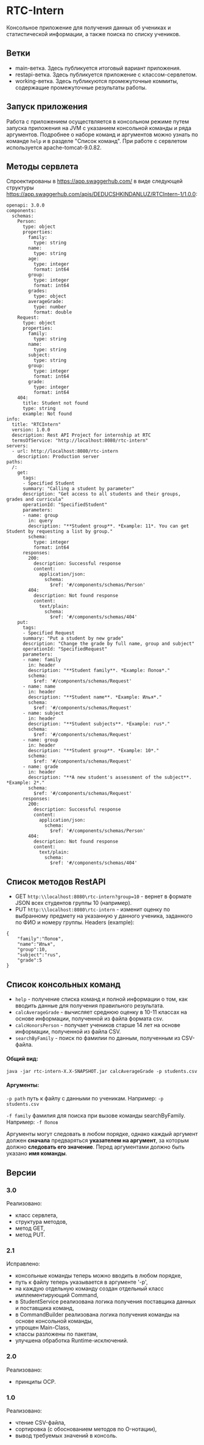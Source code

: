 # RTC-Intern
Консольное приложение для получения данных об учениках и статистической информации, а также поиска по списку учеников.
## Ветки
- main-ветка. Здесь публикуется итоговый вариант приложения.
- restapi-ветка. Здесь публикуется приложение с классом-сервлетом.
- working-ветка. Здесь публикуются промежуточные коммиты, содержащие промежуточные результаты работы.

## Запуск приложения
Работа с приложением осуществляется в консольном режиме путем запуска приложения на JVM с указанием консольной команды и ряда аргументов. Подробнее о наборе команд и аргументов можно узнать по команде `help` и в разделе "Список команд".
При работе с сервлетом используется apache-tomcat-9.0.82.

## Методы сервлета
Спроектированы в https://app.swaggerhub.com/ в виде следующей структуры <https://app.swaggerhub.com/apis/DEDUCSHKINDANLUZ/RTCIntern-1/1.0.0>:

```
openapi: 3.0.0
components:
  schemas:
    Person:
      type: object
      properties:
        family:
          type: string
        name:
          type: string
        age:
          type: integer
          format: int64
        group:
          type: integer
          format: int64
        grades:
          type: object
        averageGrade:
          type: number
          format: double
    Request:
      type: object
      properties:
        family:
          type: string
        name:
          type: string
        subject:
          type: string
        group:
          type: integer
          format: int64
        grade:
          type: integer
          format: int64
    404:
      title: Student not found
      type: string
      example: Not found
info:
  title: "RTCIntern"
  version: 1.0.0
  description: Rest API Project for internship at RTC
  termsOfService: "http://localhost:8080/rtc-intern"
servers: 
  - url: http://localhost:8080/rtc-intern
    description: Production server
paths:
  /:
    get:
      tags:
      - Specified Student
      summary: "Calling a student by parameter"
      description: "Get access to all students and their groups, grades and curricula"
      operationId: "SpecifiedStudent"
      parameters:
      - name: group
        in: query
        description: "**Student group**. *Example: 11*. You can get Student by requesting a list by group."
        schema:
          type: integer
          format: int64
      responses:
        200:
          description: Successful response
          content:
            application/json:
              schema:
                $ref: '#/components/schemas/Person'
        404:
          description: Not found response
          content:
            text/plain:
              schema:
                $ref: '#/components/schemas/404'
    put:
      tags:
      - Specified Request
      summary: "Put a student by new grade"
      description: "Change the grade by full name, group and subject"
      operationId: "SpecifiedRequest"
      parameters:
      - name: family
        in: header
        description: "**Student family**. *Example: Попов*."
        schema:
          $ref: '#/components/schemas/Request'
      - name: name
        in: header
        description: "**Student name**. *Example: Илья*."
        schema:
          $ref: '#/components/schemas/Request'
      - name: subject
        in: header
        description: "**Student subjects**. *Example: rus*."
        schema:
          $ref: '#/components/schemas/Request'
      - name: group
        in: header
        description: "**Student group**. *Example: 10*."
        schema:
          $ref: '#/components/schemas/Request'
      - name: grade
        in: header
        description: "**A new student's assessment of the subject**. *Example: 2*."
        schema:
          $ref: '#/components/schemas/Request'
      responses:
        200:
          description: Successful response
          content:
            application/json:
              schema:
                $ref: '#/components/schemas/Person'
        404:
          description: Not found response
          content:
            text/plain:
              schema:
                $ref: '#/components/schemas/404'
```
## Список методов RestAPI
- GET `http:\\localhost:8080\rtc-intern?group=10` - вернет в формате JSON всех студентов группы 10 (например).
- PUT `http:\\localhost:8080\rtc-intern` - изменит оценку по выбранному предмету на указанную у данного ученика, заданного по ФИО и номеру группы. Headers (example):

```
{
    "family":"Попов",
    "name":"Илья",
    "group":10,
    "subject":"rus",
    "grade":5
}
```

## Список консольных команд
- `help` - получение списка команд и полной информации о том, как вводить данные для получения правильного результата.
- `calcAverageGrade` - вычисляет среднюю оценку в 10-11 классах на основе информации, полученной из файла формата csv.
- `calcHonorsPerson` - получает учеников старше 14 лет на основе информации, полученной из файла CSV.
- `searchByFamily` - поиск по фамилии по данным, полученным из CSV-файла.
#### Общий вид:
`java -jar rtc-intern-X.X-SNAPSHOT.jar calcAverageGrade -p students.csv`
#### Аргументы:
`-p path`
        путь к файлу с данными по ученикам.
        Например: `-p students.csv`

`-f family`
        фамилия для поиска при вызове команды searchByFamily.
        Например: `-f Попов`
        
Аргументы могут следовать в любом порядке, однако каждый аргумент должен **сначала** предваряться **указателем на аргумент**,
за которым должно **следовать его значение**. Перед аргументами должно быть указано **имя команды**.

## Версии
### 3.0
Реализовано:
- класс сервлета,
- структура методов,
- метод GET,
- метод PUT.
### 2.1
Исправлено:
- консольные команды теперь можно вводить в любом порядке,
- путь к файлу теперь указывается в аргументе '-p',
- на каждую отдельную команду создан отдельный класс имплементирующий Command,
- в StudentService реализована логика получения поставщика данных и поставщика команд,
- в CommandBuilder реализована логика получения команды на основе консольной команды,
- упрощен Main-Class,
- классы разложены по пакетам,
- улучшена обработка Runtime-исключений.

### 2.0
Реализовано:
- принципы OCP.

### 1.0
Реализовано:
- чтение CSV-файла,
- сортировка (с обоснованием методов по O-нотации),
- вывод требуемых значений в консоль.

